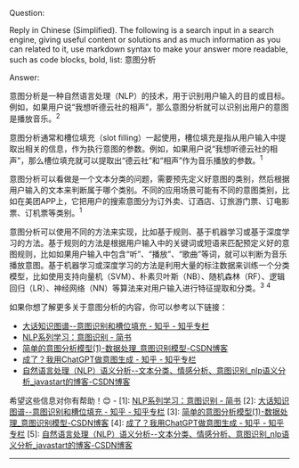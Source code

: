 Question:

Reply in Chinese (Simplified).
The following is a search input in a search engine, giving useful content or solutions and as much information as you can related to it, use markdown syntax to make your answer more readable, such as code blocks, bold, list:
意图分析

Answer:

意图分析是一种自然语言处理（NLP）的技术，用于识别用户输入的目的或目标。例如，如果用户说“我想听德云社的相声”，那么意图分析就可以识别出用户的意图是播放音乐。<sup>2</sup>

意图分析通常和槽位填充（slot filling）一起使用，槽位填充是指从用户输入中提取出相关的信息，作为执行意图的参数。例如，如果用户说“我想听德云社的相声”，那么槽位填充就可以提取出“德云社”和“相声”作为音乐播放的参数。<sup>1</sup>

意图分析可以看做是一个文本分类的问题，需要预先定义好意图的类别，然后根据用户输入的文本来判断属于哪个类别。不同的应用场景可能有不同的意图类别，比如在美团APP上，它把用户的搜索意图分为订外卖、订酒店、订旅游门票、订电影票、订机票等类别。<sup>1</sup>

意图分析可以使用不同的方法来实现，比如基于规则、基于机器学习或基于深度学习的方法。基于规则的方法是根据用户输入中的关键词或短语来匹配预定义好的意图规则，比如如果用户输入中包含“听”、“播放”、“歌曲”等词，就可以判断为音乐播放意图。基于机器学习或深度学习的方法是利用大量的标注数据来训练一个分类模型，比如使用支持向量机（SVM）、朴素贝叶斯（NB）、随机森林（RF）、逻辑回归（LR）、神经网络（NN）等算法来对用户输入进行特征提取和分类。<sup>3</sup> <sup>4</sup>

如果你想了解更多关于意图分析的内容，你可以参考以下链接：

- [大话知识图谱--意图识别和槽位填充 - 知乎 - 知乎专栏](https://zhuanlan.zhihu.com/p/165963264)
- [NLP系列学习：意图识别 - 简书](https://www.jianshu.com/p/718039922161)
- [简单的意图分析模型(1)-数据处理_意图识别模型-CSDN博客](https://blog.csdn.net/amao1998/article/details/82108563)
- [成了？我用ChatGPT做意图生成 - 知乎 - 知乎专栏](https://zhuanlan.zhihu.com/p/616377579)
- [自然语言处理（NLP）语义分析--文本分类、情感分析、意图识别_nlp语义分析_javastart的博客-CSDN博客](https://blog.csdn.net/javastart/article/details/117752296)

希望这些信息对你有帮助！😊
\-
\[1]: [NLP系列学习：意图识别 - 简书](https://www.jianshu.com/p/718039922161)
\[2]: [大话知识图谱--意图识别和槽位填充 - 知乎 - 知乎专栏](https://zhuanlan.zhihu.com/p/165963264)
\[3]: [简单的意图分析模型(1)-数据处理_意图识别模型-CSDN博客](https://blog.csdn.net/amao1998/article/details/82108563)
\[4]: [成了？我用ChatGPT做意图生成 - 知乎 - 知乎专栏](https://zhuanlan.zhihu.com/p/616377579)
\[5]: [自然语言处理（NLP）语义分析--文本分类、情感分析、意图识别_nlp语义分析_javastart的博客-CSDN博客](https://blog.csdn.net/javastart/article/details/117752296)

<hr/>

